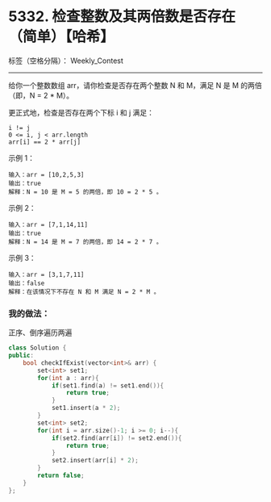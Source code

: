 ﻿# 5332. 检查整数及其两倍数是否存在（简单）【哈希】

标签（空格分隔）： Weekly_Contest

---
给你一个整数数组 arr，请你检查是否存在两个整数 N 和 M，满足 N 是 M 的两倍（即，N = 2 * M）。

更正式地，检查是否存在两个下标 i 和 j 满足：

    i != j
    0 <= i, j < arr.length
    arr[i] == 2 * arr[j]


示例 1：

    输入：arr = [10,2,5,3]
    输出：true
    解释：N = 10 是 M = 5 的两倍，即 10 = 2 * 5 。

示例 2：

    输入：arr = [7,1,14,11]
    输出：true
    解释：N = 14 是 M = 7 的两倍，即 14 = 2 * 7 。

示例 3：

    输入：arr = [3,1,7,11]
    输出：false
    解释：在该情况下不存在 N 和 M 满足 N = 2 * M 。




### 我的做法：   
正序、倒序遍历两遍  
``` C++
class Solution {
public:
    bool checkIfExist(vector<int>& arr) {
        set<int> set1;
        for(int a : arr){
            if(set1.find(a) != set1.end()){
                return true;
            }
            set1.insert(a * 2);
        }
        set<int> set2;
        for(int i = arr.size()-1; i >= 0; i--){
            if(set2.find(arr[i]) != set2.end()){
                return true;
            }
            set2.insert(arr[i] * 2);
        }
        return false;
    }
};
```
